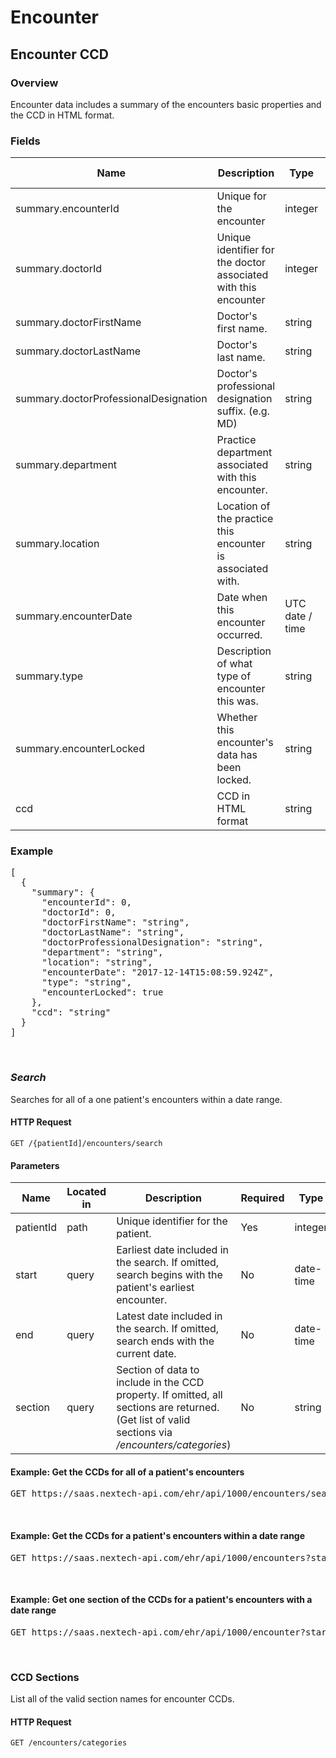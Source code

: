 # Encounter

## Encounter CCD

### Overview
Encounter data includes a summary of the encounters basic properties and the CCD in HTML format.

### Fields
| Name | Description | Type | Initial Version |
| ---- | ----------- | ---- | --------------- |
| summary.encounterId | Unique for the encounter | integer | _1.0_ |
| summary.doctorId | Unique identifier for the doctor associated with this encounter | integer | _1.0_ |
| summary.doctorFirstName | Doctor's first name. | string | _1.0_ |
| summary.doctorLastName | Doctor's last name. | string | _1.0_ |
| summary.doctorProfessionalDesignation | Doctor's professional designation suffix. (e.g. MD)  | string | _1.0_ |
| summary.department | Practice department associated with this encounter. | string | _1.0_ |
| summary.location | Location of the practice this encounter is associated with. | string | _1.0_ |
| summary.encounterDate | Date when this encounter occurred. | UTC date / time | _1.0_ |
| summary.type | Description of what type of encounter this was. | string | _1.0_ |
| summary.encounterLocked | Whether this encounter's data has been locked. | string | _1.0_ |
| ccd | CCD in HTML format | string | _1.0_ |

### Example
<pre class="center-column">
[
  {
    "summary": {
      "encounterId": 0,
      "doctorId": 0,
      "doctorFirstName": "string",
      "doctorLastName": "string",
      "doctorProfessionalDesignation": "string",
      "department": "string",
      "location": "string",
      "encounterDate": "2017-12-14T15:08:59.924Z",
      "type": "string",
      "encounterLocked": true
    },
    "ccd": "string"
  }
]
</pre>
&nbsp;

### *Search*
Searches for all of a one patient's encounters within a date range.

#### HTTP Request 
`GET /{patientId]/encounters/search`

#### Parameters
| Name | Located in | Description | Required | Type | Initial Version |
| ---- | ---------- | ----------- | -------- | ---- | --------------- |
| patientId | path | Unique identifier for the patient. | Yes | integer | _1.0_ |
| start | query | Earliest date included in the search. If omitted, search begins with the patient's earliest encounter. | No | date-time | _1.0_ |
| end | query | Latest date included in the search. If omitted, search ends with the current date. | No | date-time | _1.0_ |
| section | query | Section of data to include in the CCD property. If omitted, all sections are returned. (Get list of valid sections via */encounters/categories*) | No | string | _1.0_ |

#### Example: Get the CCDs for all of a patient's encounters

<pre class="center-column">
GET https://saas.nextech-api.com/ehr/api/1000/encounters/search
</pre>
&nbsp;

#### Example: Get the CCDs for a patient's encounters within a date range

<pre class="center-column">
GET https://saas.nextech-api.com/ehr/api/1000/encounters?start=2-2-2000&end=5-5-2010
</pre>
&nbsp;

#### Example: Get one section of the CCDs for a patient's encounters with a date range

<pre class="center-column">
GET https://saas.nextech-api.com/ehr/api/1000/encounter?start=2-2-2000&end=5-5-2010&amp;section=history
</pre>
&nbsp;

### CCD Sections
List all of the valid section names for encounter CCDs.   

#### HTTP Request 
`GET /encounters/categories` 

